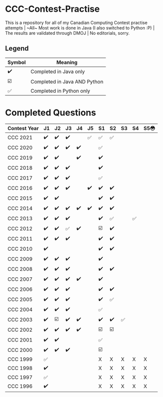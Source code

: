 # CCC-Contest-Practise

This is a repository for all of my Canadian Computing Contest practise attempts | ~All~ Most work is done in Java (I also switched to Python :P) | The results are validated through DMOJ | No editorials, sorry.

## Legend

| Symbol                  | Meaning                      |
| ----------------------- | ---------------------------- |
| :heavy_check_mark:      | Completed in Java only       |
| :ballot_box_with_check: | Completed in Java AND Python |
| :white_check_mark:      | Completed in Python only     |

# Completed Questions

| Contest Year | J1                 | J2                      | J3                 | J4                 | J5                 | S1                      | S2                      | S3  | S4  | S5:flushed: |
| ------------ | ------------------ | ----------------------- | ------------------ | ------------------ | ------------------ | ----------------------- | ----------------------- | --- | --- | ----------- |
| CCC 2021     | :heavy_check_mark: | :heavy_check_mark:      | :heavy_check_mark: |                    | :white_check_mark: | :white_check_mark:      | :white_check_mark: |     |     |             |
| CCC 2020     | :heavy_check_mark: | :heavy_check_mark:      | :heavy_check_mark: | :heavy_check_mark: |                    | :white_check_mark:      |                         |     |     |             |
| CCC 2019     | :heavy_check_mark: | :heavy_check_mark:      |                    | :heavy_check_mark: |                    | :heavy_check_mark:      |                         |     |     |             |
| CCC 2018     | :heavy_check_mark: | :heavy_check_mark:      | :heavy_check_mark: |                    |                    | :heavy_check_mark:      |                         |     |     |             |
| CCC 2017     | :heavy_check_mark: | :heavy_check_mark:      | :heavy_check_mark: |                    |                    | :white_check_mark:      |                         |     |     |             |
| CCC 2016     | :heavy_check_mark: | :heavy_check_mark:      | :heavy_check_mark: |                    | :heavy_check_mark: | :heavy_check_mark:      | :heavy_check_mark:      |     |     |             |
| CCC 2015     | :heavy_check_mark: | :heavy_check_mark:      |                    |                    |                    | :heavy_check_mark:      | :heavy_check_mark:|     |     |             |
| CCC 2014     | :heavy_check_mark: | :heavy_check_mark:      | :heavy_check_mark: | :heavy_check_mark: | :heavy_check_mark: | :heavy_check_mark:      | :heavy_check_mark:      |     |     |             |
| CCC 2013     | :heavy_check_mark: | :heavy_check_mark:      | :heavy_check_mark: |                    |                    | :heavy_check_mark:      | :white_check_mark:      |     |:white_check_mark:|             |
| CCC 2012     | :heavy_check_mark: | :heavy_check_mark:      | :white_check_mark: | :heavy_check_mark: |                    | :ballot_box_with_check: | :heavy_check_mark:      |     |     |             |
| CCC 2011     | :heavy_check_mark: | :heavy_check_mark:      | :heavy_check_mark: |                    |                    | :heavy_check_mark:      | :heavy_check_mark:      |     |     |             |
| CCC 2010     | :heavy_check_mark: |                         |                    |                    |                    | :heavy_check_mark:      | :heavy_check_mark:      |     |     |             |
| CCC 2009     | :heavy_check_mark: | :heavy_check_mark:      | :heavy_check_mark: |                    |                    | :heavy_check_mark:      |                         |     |     |             |
| CCC 2008     | :heavy_check_mark: | :heavy_check_mark:      | :heavy_check_mark: |                    |                    | :heavy_check_mark:      | :heavy_check_mark:      |     |     |             |
| CCC 2007     | :heavy_check_mark: | :heavy_check_mark:      | :heavy_check_mark: | :heavy_check_mark: |                    | :heavy_check_mark:      |                         |     |     |             |
| CCC 2006     | :heavy_check_mark: | :heavy_check_mark:      | :heavy_check_mark: |                    |                    | :heavy_check_mark:      | :heavy_check_mark:      |     |     |             |
| CCC 2005     | :heavy_check_mark: | :heavy_check_mark:      | :heavy_check_mark: |                    |                    | :heavy_check_mark:      | :white_check_mark:      |     |     |             |
| CCC 2004     | :heavy_check_mark: | :heavy_check_mark:      | :heavy_check_mark: |                    |                    | :white_check_mark:                        |                         |     |     |             |
| CCC 2003     | :heavy_check_mark: | :ballot_box_with_check: | :heavy_check_mark: | :heavy_check_mark: |                    | :heavy_check_mark:      | :heavy_check_mark:      |:white_check_mark:|     |             |
| CCC 2002     | :heavy_check_mark: | :heavy_check_mark:      | :heavy_check_mark: | :heavy_check_mark: |                    | :ballot_box_with_check: | :ballot_box_with_check: |     |     |             |
| CCC 2001     | :heavy_check_mark: | :heavy_check_mark:      |                    |                    |                    | :white_check_mark:      |                         |     |     |             |
| CCC 2000     | :heavy_check_mark: | :heavy_check_mark:      | :heavy_check_mark: |                    |                    | :ballot_box_with_check: |                         |     |     |             |
| CCC 1999     | :white_check_mark: |                         |                    |                    |                    | X                       | X                       | X   | X   | X           |
| CCC 1998     | :heavy_check_mark: |                         |                    |                    |                    | X                       | X                       | X   | X   | X           |
| CCC 1997     | :white_check_mark: |                         |                    |                    |                    | X                       | X                       | X   | X   | X           |
| CCC 1996     | :heavy_check_mark: |                         |                    |                    |                    | X                       | X                       | X   | X   | X           |

